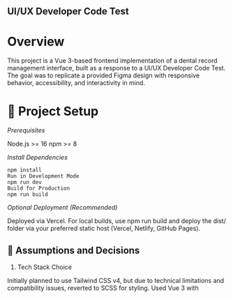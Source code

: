 ﻿## UI/UX Developer Code Test

# Overview

This project is a Vue 3-based frontend implementation of a dental record management interface, built as a response to a UI/UX Developer Code Test. The goal was to replicate a provided Figma design with responsive behavior, accessibility, and interactivity in mind.

# 🔧 Project Setup

*Prerequisites*

   Node.js >= 16
   npm >= 8

*Install Dependencies*

    npm install
    Run in Development Mode
    npm run dev
    Build for Production
    npm run build

*Optional Deployment (Recommended)*

Deployed via Vercel. For local builds, use npm run build and deploy the dist/ folder via your preferred static host (Vercel, Netlify, GitHub Pages).

## 🚩 Assumptions and Decisions

1. Tech Stack Choice

Initially planned to use Tailwind CSS v4, but due to technical limitations and compatibility issues, reverted to SCSS for styling.
Used Vue 3 with <script setup> composition API for clean and modern component structuring.

2. Design Interpretation

The Figma file only provided the desktop layout. Responsive layouts for tablet and mobile were created based on standard UX principles.
Colors, spacing, and layout approximations were manually adjusted to maintain fidelity where explicit Figma instructions were missing.

3. Code Structure

Component-based layout:
Sidebar, PatientCard, TimelinePanel, BreadcrumbNav, etc.
Utility mixins and SCSS partials are used for breakpoints and reusable styling.
Angular-inspired structure (due to prior experience) was applied to routing logic and component breakdown.

## 📦 Dependencies Used

vue ^3.4

vite ^5.0

sass ^1.62

@vitejs/plugin-vue

Optional/Dev:

eslint + prettier for linting

vite-plugin-svg-icons for handling SVGs (if configured)


## 💡 Future Improvements

🔬 Code-Level Improvements (Planned but Skipped for Deadline)

Move tag selectors out of .button styles for clearer UI semantics

Input fields to support form validation and readonly vs. edit mode separation

Convert breadcrumb navigation into a dynamic component with route awareness

Improve form field grouping with proper ARIA labels

## 🎯 UX Suggestions for Future

Use side drawer instead of breadcrumb trail for section navigation

Break long forms into collapsible sections or accordions

Avoid using emojis or colorful icons in timeline unless semantically required

Improve spacing for mobile by stacking form fields and reducing padding

🚀 How to Improve Further

🔍 Performance Optimizations

Lazy load heavy components like TimelinePanel

Code split dynamic views (e.g., default placeholder vs. patient view)

Minimize external asset sizes (e.g., compress SVGs and gifs)

# Accessibility Compliance

Add aria-labels, roles, and alt tags to all interactive components

Ensure color contrast meets WCAG AA standards

Replace div clickables with button or a where appropriate

Keyboard navigation support (e.g., for timeline entries)

# Interactivity & Usability

Animate timeline expand/collapse with <Transition>

Add hover/focus effects on buttons and tags

Use toast/snackbar messages for actions like save, update, etc.

Animate tab switching or content loading